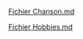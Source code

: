 [Fichier Chanson.md](https://github.com/Antho2802/BOUTIN-Notation/blob/master/Chanson.md)  


[Fichier Hobbies.md](https://github.com/Antho2802/BOUTIN-Notation/blob/master/Hobbies.md)  


